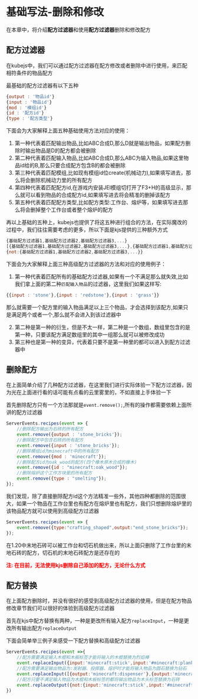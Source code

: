 # 基础写法-删除和修改
在本章中，将介绍**配方过滤器**和使用**配方过滤器**删除和修改配方
## 配方过滤器
在kubejs中，我们可以通过配方过滤器在配方修改或者删除中进行使用，来匹配相符条件的物品配方

最基础的配方过滤器有以下五种
```js
{output : '物品id'}
{input : '物品id'}
{mod : '模组id'}
{id : '配方id'}
{type : '配方类型'}
```
下面会为大家解释上面五种基础使用方法对应的使用：
1. 第一种代表着匹配输出物品,比如ABC合成D,那么D就是输出物品，如果配方删除时输出物品是D的配方都会被删除
2. 第二种代表着匹配输入物品,比如ABC合成D,那么ABC为输入物品,如果这里物品id给的B,那么只要合成配方包含B的都会被删除
3. 第三种代表着匹配模组,比如现有模组id位create(机械动力),如果填写进去，那么将会删除机械动力里的所有配方
4. 第四种代表着匹配配方id,在游戏内安装JEI模组切打开了F3+H的高级显示，那么就可以看到物品的合成配方id,如果填写进去将会精准的删掉该配方
5. 第五种代表着匹配配方类型,比如配方类型:工作台、熔炉等，如果填写进去那么将会删掉整个工作台或者整个熔炉的配方

再以上基础的五种上，kubejs也提供了将这五种进行组合的方法，在实际魔改的过程中，我们往往需要考虑的更多，所以下面是kjs提供的三种额外方式
```js
{基础配方过滤器1,基础配方过滤器2,基础配方过滤器3,...}
[{基础配方过滤器1,基础配方过滤器2,基础配方过滤器3,...},{基础配方过滤器1,基础配方过滤器2,基础配方过滤器3,...},...]
{not:{基础配方过滤器1,基础配方过滤器2,基础配方过滤器3,...}}
```
下面会为大家解释上面三种高级配方过滤器的方法和对应的使用例子：
1. 第一种代表着匹配所有的基础配方过滤器,如果有一个不满足那么就失效,比如我们拿上面的第二种`匹配输入物品`的过滤器，这里我们如果这样写:
```js
{{input : 'stone'},{input : 'redstone'},{input : 'grass'}}
```
那么就需要一个配方里的输入物品满足以上三个物品，才会选择到该配方,如果只是满足两个或者一个,那么就不会进入到该过滤器中

2. 第二种是第一种的衍生，但是不太一样，第二种是一个数组，数组里包含的是第一种，只要该配方满足数组里的其中一组那么就可以被修改成功
3. 第三种也是第一种的变异，代表着只要不是第一种里的都可以进入到配方过滤器中
## 删除配方
在上面简单介绍了几种配方过滤器，在这里我们进行实际体验一下配方过滤器，因为光在上面进行看的话可能有点看的云里雾里的，不如直接上手体验一下

首先删除配方只有一个方法那就是`event.remove();`,所有的操作都需要依赖上面所讲的配方过滤器
```js
ServerEvents.recipes(event => {
    //删除配方输出为石砖的所有配方
    event.remove({output : 'stone_bricks'});
    //删除配方中包含石砖的所有配方
    event.remove({input : 'stone_bricks'});
    //删除模组id为minecraft中的所有配方
    event.remove({mod : 'minecraft'});
    //删除配方id为oak_wood的配方(四个橡木原木合成的橡木)
    event.remove({id : "minecraft:oak_wood"});
    //删除熔炉这个工作方块里的所有配方
    event.remove({type : "smelting"});
});
```
我们发现，除了直接删除配方id这个方法精准一些外，其他四种都删除的范围很大，如果一个物品在工作台里也有配方在熔炉里也有配方，我们只想删除熔炉里的该物品配方就可以使用到高级配方过滤器
```js
ServerEvents.recipes(event => {
    event.remove({type:"crafting_shaped",output:"end_stone_bricks"});
});
```
在1.20中末地石砖可以被工作台和切石机做出来，所以上面只删除了工作台里的末地石砖的配方，切石机的末地石砖配方是还存在的

**<font color=red>注: 在目前，无法使用kjs删除自己添加的配方，无论什么方式</font>**
## 配方替换
在上面配方删除时，并没有很好的感受到高级配方过滤器的使用，但是在配方物品修改章节我们可以很好的体验到高级配方过滤器

首先在kjs中配方替换有两种，一种是更改所有输入配方`replaceInput`，一种是更改所有输出配方`replaceOutput`

下面会简单举三例子来感受一下配方替换和高级配方过滤器
```js
ServerEvents.recipes(event =>{
    //配方需要满足输入木棍和木板标签才能将输入的木棍替换为烈焰棒
    event.replaceInput({input:'minecraft:stick',input:'#minecraft:planks'},'minecraft:stick','minecraft:blaze_rod');
    //配方需要满足输出物品为:发射器、投掷器、熔炉时才能将输入物品为圆石替换为钻石
    event.replaceInput([{output:'minecraft:dispenser'},{output:'minecraft:dropper'},{output:'minecraft:furnace'}],"minecraft:cobblestone",'minecraft:diamond');
    //配方只要不满足输入物品为木棍和木板标签的都将输出物品为木头标签替换为石砖
    event.replaceOutput({not:{input:'minecraft:stick',input:'#minecraft:planks'}},'#minecraft:logs','minecraft:stone_bricks');
})
```